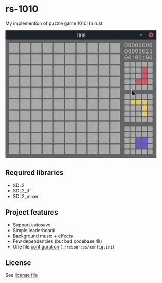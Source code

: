 # rs-1010

My implemention of puzzle game 1010! in rust

![Gameplay demo](./extra/demo.gif)

## Required libraries
- SDL2
- SDL2_ttf
- SDL2_mixer

## Project features
- Support autosave
- Simple leaderboard
- Background music + effects
- Few dependencies (but bad codebase :smile:)
- One file [configuration](../../wiki/Config) (`./resources/config.ini`)

## License
See [license file](LICENSE)
